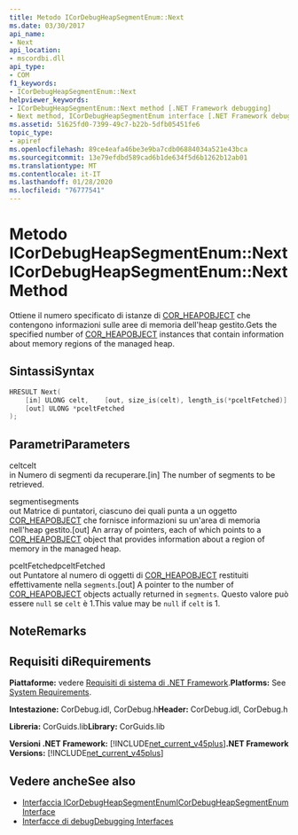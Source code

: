 ```yaml
---
title: Metodo ICorDebugHeapSegmentEnum::Next
ms.date: 03/30/2017
api_name:
- Next
api_location:
- mscordbi.dll
api_type:
- COM
f1_keywords:
- ICorDebugHeapSegmentEnum::Next
helpviewer_keywords:
- ICorDebugHeapSegmentEnum::Next method [.NET Framework debugging]
- Next method, ICorDebugHeapSegmentEnum interface [.NET Framework debugging]
ms.assetid: 51625fd0-7399-49c7-b22b-5dfb05451fe6
topic_type:
- apiref
ms.openlocfilehash: 89ce4eafa46be3e9ba7cdb06884034a521e43bca
ms.sourcegitcommit: 13e79efdbd589cad6b1de634f5d6b1262b12ab01
ms.translationtype: MT
ms.contentlocale: it-IT
ms.lasthandoff: 01/28/2020
ms.locfileid: "76777541"
---
```

# <a name="icordebugheapsegmentenumnext-method"></a><span data-ttu-id="eca75-102">Metodo ICorDebugHeapSegmentEnum::Next</span><span class="sxs-lookup"><span data-stu-id="eca75-102">ICorDebugHeapSegmentEnum::Next Method</span></span>
<span data-ttu-id="eca75-103">Ottiene il numero specificato di istanze di [COR_HEAPOBJECT](cor-heapobject-structure.md) che contengono informazioni sulle aree di memoria dell'heap gestito.</span><span class="sxs-lookup"><span data-stu-id="eca75-103">Gets the specified number of [COR_HEAPOBJECT](cor-heapobject-structure.md) instances that contain information about memory regions of the managed heap.</span></span>  
  
## <a name="syntax"></a><span data-ttu-id="eca75-104">Sintassi</span><span class="sxs-lookup"><span data-stu-id="eca75-104">Syntax</span></span>  
  
```cpp  
HRESULT Next(  
    [in] ULONG celt,    [out, size_is(celt), length_is(*pceltFetched)] COR_SEGMENT segments[],   
    [out] ULONG *pceltFetched  
);  
```  
  
## <a name="parameters"></a><span data-ttu-id="eca75-105">Parametri</span><span class="sxs-lookup"><span data-stu-id="eca75-105">Parameters</span></span>  
 <span data-ttu-id="eca75-106">celt</span><span class="sxs-lookup"><span data-stu-id="eca75-106">celt</span></span>  
 <span data-ttu-id="eca75-107">in Numero di segmenti da recuperare.</span><span class="sxs-lookup"><span data-stu-id="eca75-107">[in] The number of segments to be retrieved.</span></span>  
  
 <span data-ttu-id="eca75-108">segmenti</span><span class="sxs-lookup"><span data-stu-id="eca75-108">segments</span></span>  
 <span data-ttu-id="eca75-109">out Matrice di puntatori, ciascuno dei quali punta a un oggetto [COR_HEAPOBJECT](cor-heapobject-structure.md) che fornisce informazioni su un'area di memoria nell'heap gestito.</span><span class="sxs-lookup"><span data-stu-id="eca75-109">[out] An array of pointers, each of which points to a [COR_HEAPOBJECT](cor-heapobject-structure.md) object that provides information about a region of memory in the managed heap.</span></span>  
  
 <span data-ttu-id="eca75-110">pceltFetched</span><span class="sxs-lookup"><span data-stu-id="eca75-110">pceltFetched</span></span>  
 <span data-ttu-id="eca75-111">out Puntatore al numero di oggetti di [COR_HEAPOBJECT](cor-heapobject-structure.md) restituiti effettivamente nella `segments`.</span><span class="sxs-lookup"><span data-stu-id="eca75-111">[out] A pointer to the number of [COR_HEAPOBJECT](cor-heapobject-structure.md) objects actually returned in `segments`.</span></span> <span data-ttu-id="eca75-112">Questo valore può essere `null` se `celt` è 1.</span><span class="sxs-lookup"><span data-stu-id="eca75-112">This value may be `null` if `celt` is 1.</span></span>  
  
## <a name="remarks"></a><span data-ttu-id="eca75-113">Note</span><span class="sxs-lookup"><span data-stu-id="eca75-113">Remarks</span></span>  
  
## <a name="requirements"></a><span data-ttu-id="eca75-114">Requisiti di</span><span class="sxs-lookup"><span data-stu-id="eca75-114">Requirements</span></span>  
 <span data-ttu-id="eca75-115">**Piattaforme:** vedere [Requisiti di sistema di .NET Framework](../../../../docs/framework/get-started/system-requirements.md).</span><span class="sxs-lookup"><span data-stu-id="eca75-115">**Platforms:** See [System Requirements](../../../../docs/framework/get-started/system-requirements.md).</span></span>  
  
 <span data-ttu-id="eca75-116">**Intestazione:** CorDebug.idl, CorDebug.h</span><span class="sxs-lookup"><span data-stu-id="eca75-116">**Header:** CorDebug.idl, CorDebug.h</span></span>  
  
 <span data-ttu-id="eca75-117">**Libreria:** CorGuids.lib</span><span class="sxs-lookup"><span data-stu-id="eca75-117">**Library:** CorGuids.lib</span></span>  
  
 <span data-ttu-id="eca75-118">**Versioni .NET Framework:** [!INCLUDE[net_current_v45plus](../../../../includes/net-current-v45plus-md.md)]</span><span class="sxs-lookup"><span data-stu-id="eca75-118">**.NET Framework Versions:** [!INCLUDE[net_current_v45plus](../../../../includes/net-current-v45plus-md.md)]</span></span>  
  
## <a name="see-also"></a><span data-ttu-id="eca75-119">Vedere anche</span><span class="sxs-lookup"><span data-stu-id="eca75-119">See also</span></span>

- [<span data-ttu-id="eca75-120">Interfaccia ICorDebugHeapSegmentEnum</span><span class="sxs-lookup"><span data-stu-id="eca75-120">ICorDebugHeapSegmentEnum Interface</span></span>](icordebugheapsegmentenum-interface.md)
- [<span data-ttu-id="eca75-121">Interfacce di debug</span><span class="sxs-lookup"><span data-stu-id="eca75-121">Debugging Interfaces</span></span>](debugging-interfaces.md)

